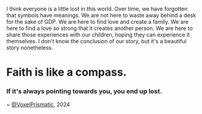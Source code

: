 I think everyone is a little lost in this world. Over time, we have forgotten that symbols have meanings. 
We are not here to waste away behind a desk for the sake of GDP. We are here to find love and create a family. 
We are here to find a love so strong that it creates another person. We are here to share those experiences 
with our children, hoping they can experience it themselves. I don't know the conclusion of our story, but 
it's a beautiful story nonetheless.

# Faith is like a compass. 
### If it's always pointing towards you, you end up lost.
\~ [@VoxelPrismatic](https://x.com/VoxelPrismatic), 2024
